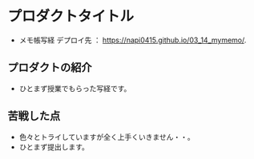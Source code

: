 # プロダクトタイトル
- メモ帳写経
デプロイ先 ： https://napi0415.github.io/03_14_mymemo/.
## プロダクトの紹介
- ひとまず授業でもらった写経です。
## 苦戦した点
- 色々とトライしていますが全く上手くいきません・・。
- ひとまず提出します。